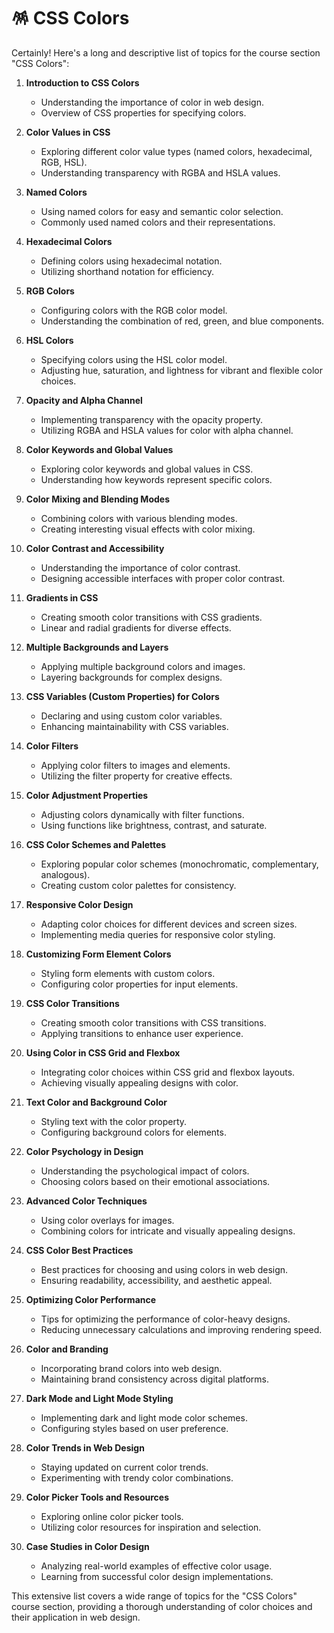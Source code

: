 # 🪅 CSS Colors

Certainly! Here's a long and descriptive list of topics for the course section "CSS Colors":

1. **Introduction to CSS Colors**
   - Understanding the importance of color in web design.
   - Overview of CSS properties for specifying colors.

2. **Color Values in CSS**
   - Exploring different color value types (named colors, hexadecimal, RGB, HSL).
   - Understanding transparency with RGBA and HSLA values.

3. **Named Colors**
   - Using named colors for easy and semantic color selection.
   - Commonly used named colors and their representations.

4. **Hexadecimal Colors**
   - Defining colors using hexadecimal notation.
   - Utilizing shorthand notation for efficiency.

5. **RGB Colors**
   - Configuring colors with the RGB color model.
   - Understanding the combination of red, green, and blue components.

6. **HSL Colors**
   - Specifying colors using the HSL color model.
   - Adjusting hue, saturation, and lightness for vibrant and flexible color choices.

7. **Opacity and Alpha Channel**
   - Implementing transparency with the opacity property.
   - Utilizing RGBA and HSLA values for color with alpha channel.

8. **Color Keywords and Global Values**
   - Exploring color keywords and global values in CSS.
   - Understanding how keywords represent specific colors.

9. **Color Mixing and Blending Modes**
   - Combining colors with various blending modes.
   - Creating interesting visual effects with color mixing.

10. **Color Contrast and Accessibility**
    - Understanding the importance of color contrast.
    - Designing accessible interfaces with proper color contrast.

11. **Gradients in CSS**
    - Creating smooth color transitions with CSS gradients.
    - Linear and radial gradients for diverse effects.

12. **Multiple Backgrounds and Layers**
    - Applying multiple background colors and images.
    - Layering backgrounds for complex designs.

13. **CSS Variables (Custom Properties) for Colors**
    - Declaring and using custom color variables.
    - Enhancing maintainability with CSS variables.

14. **Color Filters**
    - Applying color filters to images and elements.
    - Utilizing the filter property for creative effects.

15. **Color Adjustment Properties**
    - Adjusting colors dynamically with filter functions.
    - Using functions like brightness, contrast, and saturate.

16. **CSS Color Schemes and Palettes**
    - Exploring popular color schemes (monochromatic, complementary, analogous).
    - Creating custom color palettes for consistency.

17. **Responsive Color Design**
    - Adapting color choices for different devices and screen sizes.
    - Implementing media queries for responsive color styling.

18. **Customizing Form Element Colors**
    - Styling form elements with custom colors.
    - Configuring color properties for input elements.

19. **CSS Color Transitions**
    - Creating smooth color transitions with CSS transitions.
    - Applying transitions to enhance user experience.

20. **Using Color in CSS Grid and Flexbox**
    - Integrating color choices within CSS grid and flexbox layouts.
    - Achieving visually appealing designs with color.

21. **Text Color and Background Color**
    - Styling text with the color property.
    - Configuring background colors for elements.

22. **Color Psychology in Design**
    - Understanding the psychological impact of colors.
    - Choosing colors based on their emotional associations.

23. **Advanced Color Techniques**
    - Using color overlays for images.
    - Combining colors for intricate and visually appealing designs.

24. **CSS Color Best Practices**
    - Best practices for choosing and using colors in web design.
    - Ensuring readability, accessibility, and aesthetic appeal.

25. **Optimizing Color Performance**
    - Tips for optimizing the performance of color-heavy designs.
    - Reducing unnecessary calculations and improving rendering speed.

26. **Color and Branding**
    - Incorporating brand colors into web design.
    - Maintaining brand consistency across digital platforms.

27. **Dark Mode and Light Mode Styling**
    - Implementing dark and light mode color schemes.
    - Configuring styles based on user preference.

28. **Color Trends in Web Design**
    - Staying updated on current color trends.
    - Experimenting with trendy color combinations.

29. **Color Picker Tools and Resources**
    - Exploring online color picker tools.
    - Utilizing color resources for inspiration and selection.

30. **Case Studies in Color Design**
    - Analyzing real-world examples of effective color usage.
    - Learning from successful color design implementations.

This extensive list covers a wide range of topics for the "CSS Colors" course section, providing a thorough understanding of color choices and their application in web design.
